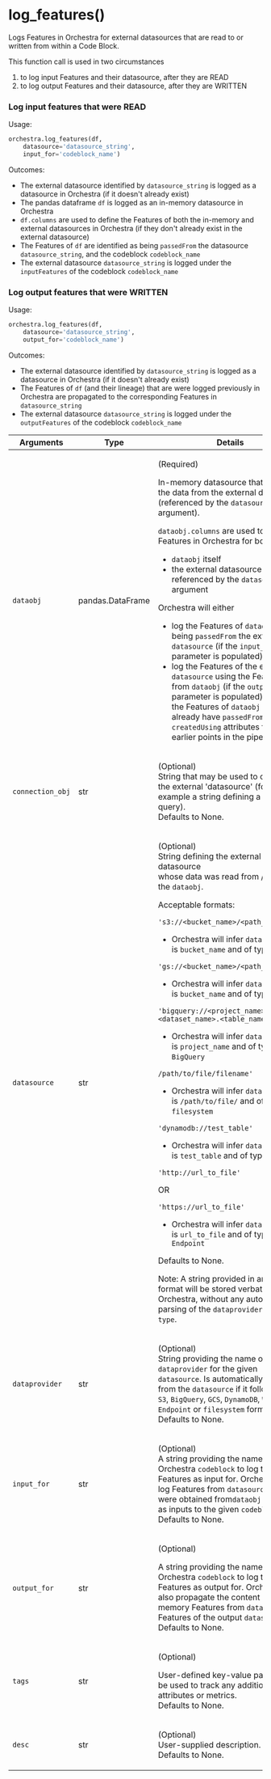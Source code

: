 # log\_features()

Logs Features in Orchestra for external datasources that are read to or written from within a Code Block.

&#x20;This function call is used in two circumstances

1. to log input Features and their datasource, after they are READ
2. to log output Features and their datasource, after they are WRITTEN

### &#x20;Log input features that were READ

Usage:

```python
orchestra.log_features(df, 
    datasource='datasource_string', 
    input_for='codeblock_name')
```

Outcomes:

* The external datasource identified by `datasource_string` is logged as a datasource in Orchestra (if it doesn't already exist)
* The pandas dataframe `df` is logged as an in-memory datasource in Orchestra
* `df.columns` are used to define the Features of both the in-memory and external datasources in Orchestra (if they don't already exist in the external datasource)
* The Features of `df` are identified as being `passedFrom` the datasource `datasource_string`, and the codeblock `codeblock_name`
* The external datasource `datasource_string` is logged under the `inputFeatures` of the codeblock `codeblock_name`

### Log output features that were WRITTEN

Usage:

```python
orchestra.log_features(df, 
    datasource='datasource_string', 
    output_for='codeblock_name')
```

Outcomes:

* The external datasource identified by `datasource_string` is logged as a datasource in Orchestra (if it doesn't already exist)
* The Features of `df` (and their lineage) that are were logged previously in Orchestra are propagated to the corresponding Features in `datasource_string`
* The external datasource `datasource_string` is logged under the `outputFeatures` of the codeblock `codeblock_name`

| Arguments        | Type             | Details                                                                                                                                                                                                                                                                                                                                                                                                                                                                                                                                                                                                                                                                                                                                                                                                                                                                                                                                                                                                                                                                                                                                                                                                                                                                                                                                                                                                                                                                                                                                                                                      |
| ---------------- | ---------------- | -------------------------------------------------------------------------------------------------------------------------------------------------------------------------------------------------------------------------------------------------------------------------------------------------------------------------------------------------------------------------------------------------------------------------------------------------------------------------------------------------------------------------------------------------------------------------------------------------------------------------------------------------------------------------------------------------------------------------------------------------------------------------------------------------------------------------------------------------------------------------------------------------------------------------------------------------------------------------------------------------------------------------------------------------------------------------------------------------------------------------------------------------------------------------------------------------------------------------------------------------------------------------------------------------------------------------------------------------------------------------------------------------------------------------------------------------------------------------------------------------------------------------------------------------------------------------------------------- |
| `dataobj`        | pandas.DataFrame | <p>(Required)  </p><p>In-memory datasource that contains the data from the external datasource (referenced by the <code>datasource</code> argument). </p><p><code>dataobj.columns</code> are used to log the Features in Orchestra for both </p><ul><li><code>dataobj</code> itself</li><li>the external datasource referenced by the <code>datasource</code> argument </li></ul><p>Orchestra will either </p><ul><li>log the Features of <code>dataobj</code> as being <code>passedFrom</code> the external <code>datasource</code> (if the <code>input_for</code> parameter is populated). OR</li><li>log the Features of the external <code>datasource</code> using the Features from <code>dataobj</code> (if the <code>output_for</code> parameter is populated). Note that the Features of <code>dataobj</code> may already have <code>passedFrom</code> or <code>createdUsing</code> attributes from earlier points in the pipeline.</li></ul>                                                                                                                                                                                                                                                                                                                                                                                                                                                                                                                                                                                                                                        |
| `connection_obj` | str              | <p>(Optional)<br>String that may be used to connect to the external 'datasource' (for example a string defining a SQL query).<br>Defaults to None.</p>                                                                                                                                                                                                                                                                                                                                                                                                                                                                                                                                                                                                                                                                                                                                                                                                                                                                                                                                                                                                                                                                                                                                                                                                                                                                                                                                                                                                                                       |
| `datasource`     | str              | <p>(Optional)<br>String defining the external datasource<br>whose data was read from / written to the <code>dataobj</code>. </p><p>Acceptable formats: </p><p><code>'s3://&#x3C;bucket_name>/&#x3C;path_to_file>'</code></p><ul><li>Orchestra will infer <code>dataprovider</code> is <code>bucket_name</code> and of type <code>S3</code> </li></ul><p></p><p><code>'gs://&#x3C;bucket_name>/&#x3C;path_to_file>'</code></p><ul><li>Orchestra will infer <code>dataprovider</code> is <code>bucket_name</code> and of type <code>GCS</code> </li></ul><p><code>'bigquery://&#x3C;project_name>.&#x3C;dataset_name>.&#x3C;table_name>'</code> </p><ul><li>Orchestra will infer <code>dataprovider</code> is <code>project_name</code> and of type <code>BigQuery</code></li></ul><p><code>/path/to/file/filename'</code></p><ul><li>Orchestra will infer <code>dataprovider</code> is <code>/path/to/file/</code> and of type <code>filesystem</code></li></ul><p><code>'dynamodb://test_table'</code></p><ul><li>Orchestra will infer <code>dataprovider</code> is <code>test_table</code> and of type <code>dynamodb</code> </li></ul><p></p><p><code>'http://url_to_file'</code></p><p>OR</p><p><code>'https://url_to_file'</code></p><ul><li>Orchestra will infer <code>dataprovider</code> is <code>url_to_file</code> and of type <code>Web Endpoint</code> </li></ul><p>Defaults to None.</p><p></p><p>Note: A string provided in any other format will be stored verbatim to Orchestra, without any automated parsing of the <code>dataprovider</code> or its <code>type</code>.</p> |
| `dataprovider`   | str              | <p>(Optional)<br>String providing the name of the <code>dataprovider</code> for the given <code>datasource</code>. Is automatically parsed from the <code>datasource</code> if it follows the <code>S3</code>, <code>BigQuery</code>, <code>GCS</code>, <code>DynamoDB</code>, <code>Web Endpoint</code> or <code>filesystem</code> formats.<br>Defaults to None.</p>                                                                                                                                                                                                                                                                                                                                                                                                                                                                                                                                                                                                                                                                                                                                                                                                                                                                                                                                                                                                                                                                                                                                                                                                                        |
| `input_for`      | str              | <p>(Optional)<br>A string providing the name of the Orchestra <code>codeblock</code> to log the given Features as input for. Orchestra will log Features from <code>datasource</code> (which were obtained from<code>dataobj.columns</code>) as inputs to the given <code>codeblock</code>.<br>Defaults to None.</p>                                                                                                                                                                                                                                                                                                                                                                                                                                                                                                                                                                                                                                                                                                                                                                                                                                                                                                                                                                                                                                                                                                                                                                                                                                                                         |
| `output_for`     | str              | <p>(Optional)</p><p>A string providing the name of the Orchestra <code>codeblock</code> to log the given Features as output for. Orchestra will also propagate the content of the in-memory Features from <code>dataobj</code> to the Features of the output <code>datasource</code>.<br>Defaults to None.</p>                                                                                                                                                                                                                                                                                                                                                                                                                                                                                                                                                                                                                                                                                                                                                                                                                                                                                                                                                                                                                                                                                                                                                                                                                                                                               |
| `tags`           | str              | <p>(Optional)</p><p>User-defined key-value pairs. Can be used to track any additional attributes or metrics.<br>Defaults to None.</p>                                                                                                                                                                                                                                                                                                                                                                                                                                                                                                                                                                                                                                                                                                                                                                                                                                                                                                                                                                                                                                                                                                                                                                                                                                                                                                                                                                                                                                                        |
| `desc`           | str              | <p>(Optional)<br>User-supplied description.<br>Defaults to None.</p>                                                                                                                                                                                                                                                                                                                                                                                                                                                                                                                                                                                                                                                                                                                                                                                                                                                                                                                                                                                                                                                                                                                                                                                                                                                                                                                                                                                                                                                                                                                         |

####
